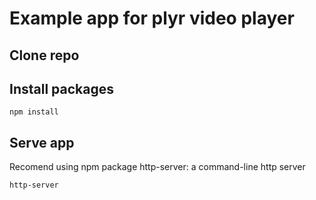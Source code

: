 # Example app for plyr video player

## Clone repo


## Install packages
```
npm install
```

## Serve app
Recomend using npm package http-server: a command-line http server
```
http-server
```



